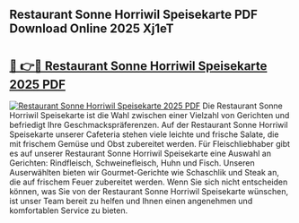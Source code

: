 ## Restaurant Sonne Horriwil Speisekarte PDF Download Online 2025 Xj1eT

# <h2><a href="http://gc7e6qw.nevu.top/?p=Restaurant+Sonne+Horriwil+Speisekarte">🔗 👉🔴 Restaurant Sonne Horriwil Speisekarte 2025 PDF</a></h2>

[![Restaurant Sonne Horriwil Speisekarte 2025 PDF](https://i.imgur.com/dBaPXMq.png)](http://gc7e6qw.nevu.top/?p=Restaurant+Sonne+Horriwil+Speisekarte)
Die Restaurant Sonne Horriwil Speisekarte ist die Wahl zwischen einer Vielzahl von Gerichten und befriedigt Ihre Geschmackspräferenzen. Auf der Restaurant Sonne Horriwil Speisekarte unserer Cafeteria stehen viele leichte und frische Salate, die mit frischem Gemüse und Obst zubereitet werden. Für Fleischliebhaber gibt es auf unserer Restaurant Sonne Horriwil Speisekarte eine Auswahl an Gerichten: Rindfleisch, Schweinefleisch, Huhn und Fisch. Unseren Auserwählten bieten wir Gourmet-Gerichte wie Schaschlik und Steak an, die auf frischem Feuer zubereitet werden. Wenn Sie sich nicht entscheiden können, was Sie von der Restaurant Sonne Horriwil Speisekarte wünschen, ist unser Team bereit zu helfen und Ihnen einen angenehmen und komfortablen Service zu bieten.
